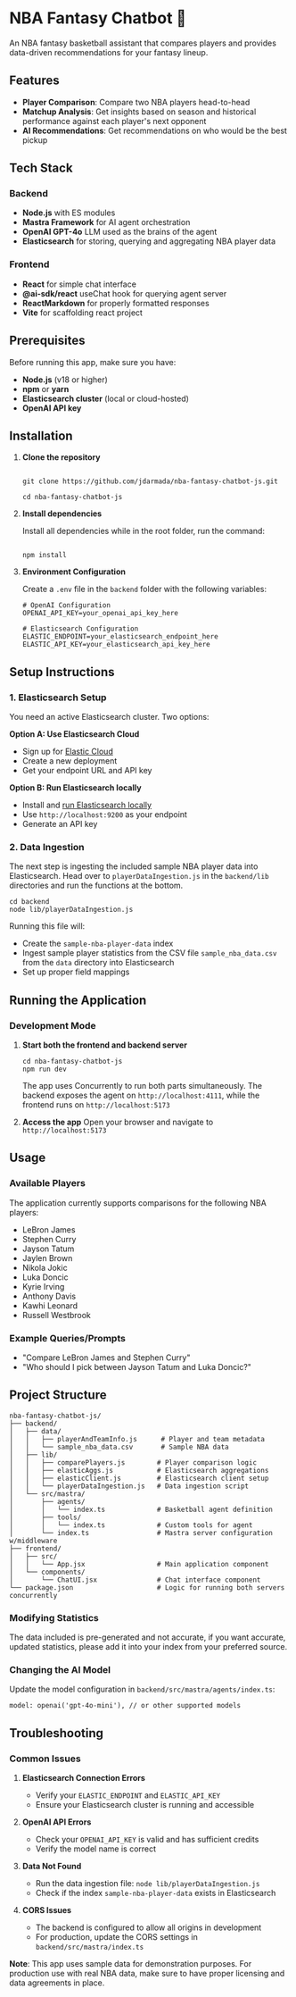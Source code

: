 # NBA Fantasy Chatbot 🏀

An NBA fantasy basketball assistant that compares players and provides data-driven recommendations for your fantasy lineup.

## Features

- **Player Comparison**: Compare two NBA players head-to-head
- **Matchup Analysis**: Get insights based on season and historical performance against each player's next opponent
- **AI Recommendations**: Get recommendations on who would be the best pickup


## Tech Stack

### Backend
- **Node.js** with ES modules
- **Mastra Framework** for AI agent orchestration
- **OpenAI GPT-4o** LLM used as the brains of the agent
- **Elasticsearch** for storing, querying and aggregating NBA player data

### Frontend
- **React** for simple chat interface
- **@ai-sdk/react** useChat hook for querying agent server
- **ReactMarkdown** for properly formatted responses
- **Vite** for scaffolding react project

## Prerequisites

Before running this app, make sure you have:

- **Node.js** (v18 or higher)
- **npm** or **yarn**
- **Elasticsearch cluster** (local or cloud-hosted)
- **OpenAI API key**

## Installation

1. **Clone the repository**
   ```

   git clone https://github.com/jdarmada/nba-fantasy-chatbot-js.git

   cd nba-fantasy-chatbot-js

   ```

2. **Install dependencies**
   
   Install all dependencies while in the root folder, run the command:
   ```

   npm install

   ```


3. **Environment Configuration**
   
   Create a `.env` file in the `backend` folder with the following variables:
   ```env
   # OpenAI Configuration
   OPENAI_API_KEY=your_openai_api_key_here
   
   # Elasticsearch Configuration
   ELASTIC_ENDPOINT=your_elasticsearch_endpoint_here
   ELASTIC_API_KEY=your_elasticsearch_api_key_here
   ```

## Setup Instructions

### 1. Elasticsearch Setup

You need an active Elasticsearch cluster. Two options:

**Option A: Use Elasticsearch Cloud**
- Sign up for [Elastic Cloud](https://cloud.elastic.co/)
- Create a new deployment
- Get your endpoint URL and API key

**Option B: Run Elasticsearch locally**
- Install and [run Elasticsearch locally](https://www.elastic.co/docs/deploy-manage/deploy/self-managed/local-development-installation-quickstart)
- Use `http://localhost:9200` as your endpoint
- Generate an API key

### 2. Data Ingestion

The next step is ingesting the included sample NBA player data into Elasticsearch. 
Head over to `playerDataIngestion.js` in the `backend/lib` directories and run the functions at the bottom.

```
cd backend
node lib/playerDataIngestion.js
```

Running this file will:
- Create the `sample-nba-player-data` index
- Ingest sample player statistics from the CSV file `sample_nba_data.csv` from the `data` directory into Elasticsearch
- Set up proper field mappings


## Running the Application

### Development Mode

1. **Start both the frontend and backend server**
   ```
   cd nba-fantasy-chatbot-js
   npm run dev
   ```
   The app uses Concurrently to run both parts simultaneously.
   The backend exposes the agent on `http://localhost:4111`, 
   while the frontend runs on `http://localhost:5173`


2. **Access the app**
   Open your browser and navigate to `http://localhost:5173`

## Usage

### Available Players

The application currently supports comparisons for the following NBA players:

- LeBron James
- Stephen Curry
- Jayson Tatum
- Jaylen Brown
- Nikola Jokic
- Luka Doncic
- Kyrie Irving
- Anthony Davis
- Kawhi Leonard
- Russell Westbrook

### Example Queries/Prompts

- "Compare LeBron James and Stephen Curry"
- "Who should I pick between Jayson Tatum and Luka Doncic?"


## Project Structure

```
nba-fantasy-chatbot-js/
├── backend/
│   ├── data/
│   │   ├── playerAndTeamInfo.js      # Player and team metadata
│   │   └── sample_nba_data.csv       # Sample NBA data
│   ├── lib/
│   │   ├── comparePlayers.js        # Player comparison logic
│   │   ├── elasticAggs.js           # Elasticsearch aggregations
│   │   ├── elasticClient.js         # Elasticsearch client setup
│   │   └── playerDataIngestion.js   # Data ingestion script
│   └── src/mastra/
│       ├── agents/
│       │   └── index.ts             # Basketball agent definition
│       ├── tools/
│       │   └── index.ts             # Custom tools for agent
│       └── index.ts                 # Mastra server configuration w/middleware
├── frontend/
│   ├── src/
│   │   └── App.jsx                  # Main application component
│   └── components/
│       └── ChatUI.jsx               # Chat interface component
└── package.json                     # Logic for running both servers concurrently
```


### Modifying Statistics

The data included is pre-generated and not accurate, if you want accurate, updated statistics, please add it into your index from your preferred source.


### Changing the AI Model

Update the model configuration in `backend/src/mastra/agents/index.ts`:

```
model: openai('gpt-4o-mini'), // or other supported models
```

## Troubleshooting

### Common Issues

1. **Elasticsearch Connection Errors**
   - Verify your `ELASTIC_ENDPOINT` and `ELASTIC_API_KEY`
   - Ensure your Elasticsearch cluster is running and accessible

2. **OpenAI API Errors**
   - Check your `OPENAI_API_KEY` is valid and has sufficient credits
   - Verify the model name is correct

3. **Data Not Found**
   - Run the data ingestion file: `node lib/playerDataIngestion.js`
   - Check if the index `sample-nba-player-data` exists in Elasticsearch

4. **CORS Issues**
   - The backend is configured to allow all origins in development
   - For production, update the CORS settings in `backend/src/mastra/index.ts`


**Note**: This app uses sample data for demonstration purposes. For production use with real NBA data, make sure to have proper licensing and data agreements in place.